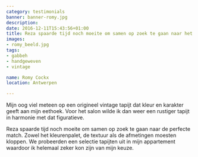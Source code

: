 ```yaml
---
category: testimonials
banner: banner-romy.jpg
description:
date: 2016-12-11T15:43:56+01:00
title: Reza spaarde tijd noch moeite om samen op zoek te gaan naar het perfecte tapijt
images:
- romy_beeld.jpg
tags:
- gabbeh
- handgeweven
- vintage

name: Romy Cockx
location: Antwerpen

---
```


Mijn oog viel meteen op een origineel vintage tapijt dat kleur en karakter geeft aan mijn eethoek. Voor het salon wilde ik dan weer een rustiger tapijt in harmonie met dat figuratieve.

<!--more-->

Reza spaarde tijd noch moeite om samen op zoek te gaan naar de perfecte match. Zowel het kleurenpalet, de textuur als de afmetingen moesten kloppen. We probeerden een selectie tapijten uit in mijn appartement waardoor ik helemaal zeker kon zijn van mijn keuze.
